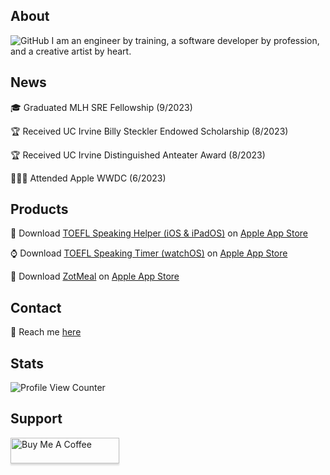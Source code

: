 ## About
![GitHub](https://github.com/shengyuan-lu/shengyuan-lu/assets/70995597/97cdc3fb-c546-4a30-831f-447a2e9f96b9)
I am an engineer by training, a software developer by profession, and a creative artist by heart.

## News
🎓 Graduated MLH SRE Fellowship (9/2023)

🏆 Received UC Irvine Billy Steckler Endowed Scholarship (8/2023)

🏆 Received UC Irvine Distinguished Anteater Award (8/2023)

👨🏼‍💻 Attended Apple WWDC (6/2023)

## Products 
📱 Download [TOEFL Speaking Helper (iOS & iPadOS)](https://shengyuan-lu.com/project/toefl-helper) on [Apple App Store](https://apps.apple.com/us/app/toefl-speaking-helper/id1547083580)

⌚️ Download [TOEFL Speaking Timer (watchOS)](https://shengyuan-lu.com/project/toefl-timer-watch) on [Apple App Store](https://apps.apple.com/us/app/toefl-speaking-timer/id6450870266)

📱 Download [ZotMeal](https://shengyuan-lu.com/project/zotmeal) on [Apple App Store](https://apps.apple.com/us/app/zotmeal/id1551606266)

## Contact
📩 Reach me [here](https://shengyuan-lu.com/contact-form)

## Stats 
![Profile View Counter](https://komarev.com/ghpvc/?username=shengyuan-lu&style=for-the-badge)

## Support
<a href="https://www.buymeacoffee.com/shengyuan" target="_blank"><img src="https://www.buymeacoffee.com/assets/img/custom_images/orange_img.png" alt="Buy Me A Coffee" style="height: 41px !important;width: 174px !important;box-shadow: 0px 3px 2px 0px rgba(190, 190, 190, 0.5) !important;-webkit-box-shadow: 0px 3px 2px 0px rgba(190, 190, 190, 0.5) !important;" ></a>
